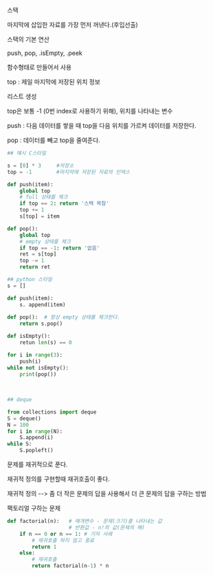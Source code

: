스택

마지막에 삽입한 자료를 가장 먼저 꺼낸다.(후입선출)



스택의 기본 연산

push, pop, .isEmpty, .peek

함수형태로  만들어서 사용

top : 제일 마지막에 저장된 위치 정보



리스트 생성

top은 보통 -1 (0번 index로 사용하기 위해), 위치를 나타내는 변수

push : 다음 데이터를 쌓을 때 top을 다음 위치를 가르켜 데이터를 저장한다.

pop : 데이터를 빼고 top을 줄여준다.

```python
## 예시 C스타일

s = [0] * 3		#저장소
top = -1		#마지막에 저장된 자료의 인덱스

def push(item):
    global top
    # full 상태를 체크
    if top == 2: return '스택 꽉참'
    top += 1
    s[top] = item

def pop():
    global top
    # empty 상태를 체크
    if top == -1: return '없음'
    ret = s[top]
    top -= 1
    return ret

## python 스타일
s = []

def push(item):
	s. append(item)
    
def pop():	# 항상 empty 상태를 체크한다.
    return s.pop()

def isEmpty():
    retun len(s) == 0

for i in range(3):
    push(i)
while not isEmpty():
    print(pop())
    
    
    
## deque

from collections import deque
S = deque()
N = 100
for i in range(N):
    S.append(i)
while S:
    S.popleft()
```





문제를 재귀적으로 푼다.

재귀적 정의를 구현할때 재귀호출이 좋다.

재귀적 정의 --> 좀 더 작은 문제의 답을 사용해서 더 큰 문제의 답을 구하는 방법

팩토리얼 구하는 문제



```python
def factorial(n):	# 매개변수 - 문제(크기)를 나타내는 값
    				# 반환값 - n!의 값(문제의 해)
	if n == 0 or n == 1: # 기저 사례
        # 재귀호출 하지 않고 종료
        return 1
    else:
        # 재귀호출 
        return factorial(n-1) * n
    
```







 